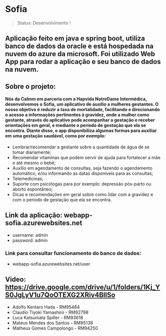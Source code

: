 # Sofia

> Status: Desenvolvimento !

## Aplicação feito em java e spring boot, utiliza banco de dados da oracle e está hospedada na nuvem do azure da microsoft. Foi utilizado Web App para rodar a aplicação e seu banco de dados na nuvem.

## Sobre o projeto:

#### Nós da Calmm em parceria com a Hapvida  NotreDame Intermédica, desenvolvemos o Sofia, um aplicativo de auxílio a mulheres gestantes. O nosso objetivo é reduzir a taxa de mortalidade, facilitando e direcionando o acesso a informações pertinentes à gravidez, onde a mulher como gestante, através do aplicativo pode acompanhar a gestação e receber orientações em geral, e mediante o período de gestação que ela se encontra. Diante disso, o app disponibiliza algumas formas para auxiliar em uma gestação saudável, como por exemplo:  
*	Lembrar/recomendar a gestante sobre a quantidade de água de se tomar diariamente;
* Recomendar vitaminas que podem servir de ajuda para fortalecer a mãe e até mesmo o bebê; 
* Auxílio em agendamento de consultas, seja fazendo o agendamento automático, e/ou informando as datas disponíveis para as consultas;
* Telemedicinas;
* Suporte com psicólogas para por exemplo: depressão pós-parto ou aborto espontâneo;
* Dicas e recomendações em geral sobre como lidar com a gravidez e com o período de gestação que ela se encontra.

## Link da aplicação: webapp-sofia.azurewebsites.net
* username: admin
* password: admin

### Link para consultar funcionamento do banco de dados:
* webapp-sofia.azurewebsites.net/user

## Video: https://drive.google.com/drive/u/1/folders/1Kj_YS0JgLyV1u7QoOTEXG2XRiv4BllSo

* Adolfo Kentaro Hada - RM95484
* Claudio Tiyoki Yamashiro - RM92798
* Luca Katsumata Spiller - RM93618
* Mateus Mendes dos Santos - RM95138
* Matheus Gomes Campolongo - RM94250
